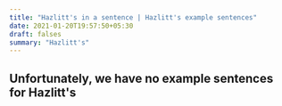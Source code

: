 ```yaml
---
title: "Hazlitt's in a sentence | Hazlitt's example sentences"
date: 2021-01-20T19:57:50+05:30
draft: falses
summary: "Hazlitt's"
---
```

## Unfortunately, we have no example sentences for Hazlitt's                 
